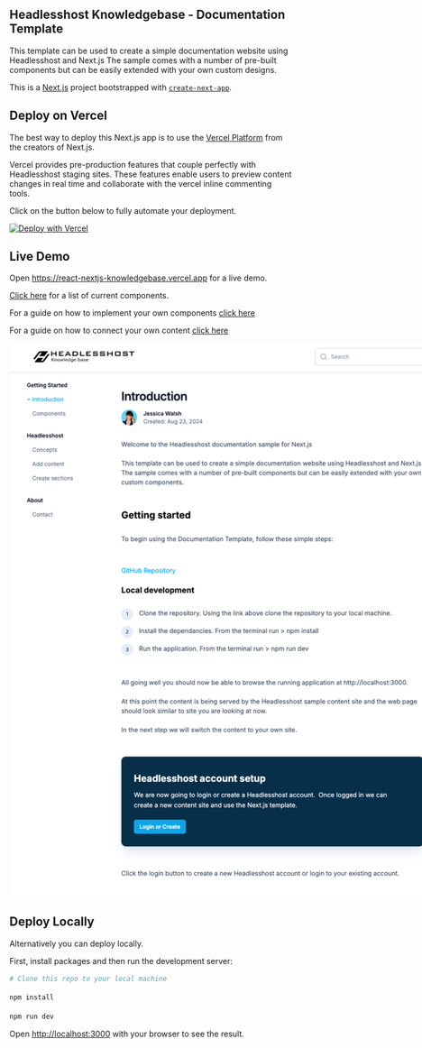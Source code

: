 ## Headlesshost Knowledgebase - Documentation Template

This template can be used to create a simple documentation website using Headlesshost and Next.js The sample comes with a number of pre-built components but can be easily extended with your own custom designs.

This is a [Next.js](https://nextjs.org/) project bootstrapped with [`create-next-app`](https://github.com/vercel/next.js/tree/canary/packages/create-next-app).

## Deploy on Vercel

The best way to deploy this Next.js app is to use the [Vercel Platform](https://vercel.com/new?utm_medium=default-template&filter=next.js&utm_source=create-next-app&utm_campaign=create-next-app-readme) from the creators of Next.js.

Vercel provides pre-production features that couple perfectly with Headlesshost staging sites. These features enable users to preview content changes in real time and collaborate with the vercel inline commenting tools.

Click on the button below to fully automate your deployment.

[![Deploy with Vercel](https://vercel.com/button)](https://vercel.com/new/clone?repository-url=https%3A%2F%2Fgithub.com%2FHeadlesshost%2Freact.nextjs.knowledgebase&project-name=knowledgebase&repository-name=knowledgebase&demo-title=Headlesshost%20Knowledgebase&demo-description=A%20Next.js%20knowledgebase%20backed%20by%20Headlesshost%20CMS&demo-url=https%3A%2F%2Freact-nextjs-knowledgebase.vercel.app%2Fknowledgebase%2Fgs_intro&demo-image=https%3A%2F%2Fgithub.com%2FHeadlesshost%2Freact.nextjs.knowledgebase%2Fraw%2Fmaster%2Fpublic%2Fhome.png)

## Live Demo

Open <a href="https://react-nextjs-knowledgebase.vercel.app/knowledgebase/gs_intro" target="_blank">https://react-nextjs-knowledgebase.vercel.app</a> for a live demo.

<a href="https://react-nextjs-knowledgebase.vercel.app/knowledgebase/guide" target="_blank">Click here</a> for a list of current components.

For a guide on how to implement your own components <a href="https://react-nextjs-knowledgebase.vercel.app/knowledgebase/hh_sections" target="_blank">click here</a>

For a guide on how to connect your own content <a href="https://react-nextjs-knowledgebase.vercel.app/knowledgebase/gs_intro" target="_blank">click here </a>

<a href="https://react-nextjs-knowledgebase.vercel.app/knowledgebase/gs_intro" target="_blank">
<img src="./public/home.png" style="max-width:900px" />
</a>
<br/>

## Deploy Locally

Alternatively you can deploy locally.

First, install packages and then run the development server:

```bash
# Clone this repo to your local machine

npm install

npm run dev

```

Open [http://localhost:3000](http://localhost:3000) with your browser to see the result.
